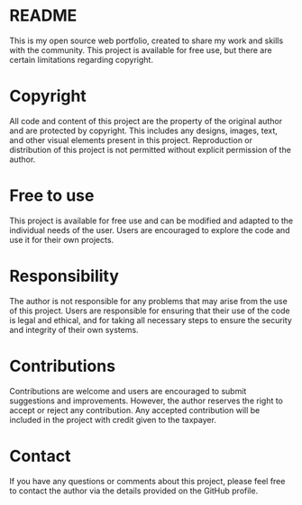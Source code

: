 # README

This is my open source web portfolio, created to share my work and skills with the community. This project is available for free use, but there are certain limitations regarding copyright.

# Copyright

All code and content of this project are the property of the original author and are protected by copyright. This includes any designs, images, text, and other visual elements present in this project. Reproduction or distribution of this project is not permitted without explicit permission of the author.

# Free to use

This project is available for free use and can be modified and adapted to the individual needs of the user. Users are encouraged to explore the code and use it for their own projects.

# Responsibility

The author is not responsible for any problems that may arise from the use of this project. Users are responsible for ensuring that their use of the code is legal and ethical, and for taking all necessary steps to ensure the security and integrity of their own systems.

# Contributions

Contributions are welcome and users are encouraged to submit suggestions and improvements. However, the author reserves the right to accept or reject any contribution. Any accepted contribution will be included in the project with credit given to the taxpayer.

# Contact

If you have any questions or comments about this project, please feel free to contact the author via the details provided on the GitHub profile.
